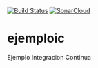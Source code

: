 [![Build Status](https://travis-ci.org/zerasul/ejemploic.svg?branch=master)](https://travis-ci.org/zerasul/ejemploic)
[![SonarCloud](https://sonarcloud.io/images/project_badges/sonarcloud-white.svg)](https://sonarcloud.io/dashboard?id=ejemploIC)

# ejemploic
Ejemplo Integracion Continua
